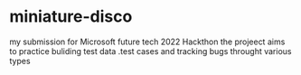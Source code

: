 # miniature-disco
my submission for  Microsoft future tech 2022 Hackthon
the projeect aims to practice buliding  test data .test cases and tracking bugs throught various types
